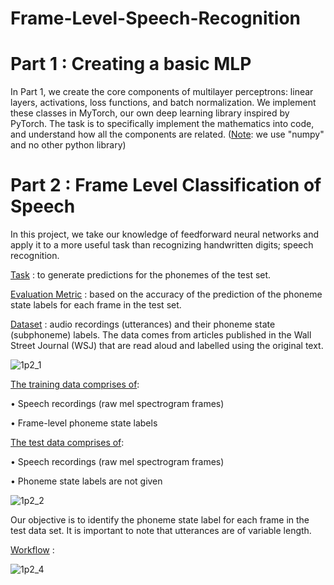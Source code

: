 # Frame-Level-Speech-Recognition

# Part 1 : Creating a basic MLP

In Part 1, we create the core components of multilayer perceptrons: linear layers, activations, loss functions, and batch normalization. 
We implement these classes in MyTorch, our own deep learning library inspired by PyTorch.
The task is to specifically implement the mathematics into code, and understand how all the components are related. 
(<ins>Note</ins>: we use "numpy" and no other python library)

# Part 2 : Frame Level Classification of Speech

In this project, we take our knowledge of feedforward neural networks and apply it to a more useful task than recognizing handwritten digits; speech recognition. 

<ins>Task</ins> : to generate predictions for the phonemes of the test set. 

<ins>Evaluation Metric</ins> : based on the accuracy of the prediction of the phoneme state labels for each frame in the test set. 

<ins>Dataset</ins> : audio recordings (utterances) and their phoneme state (subphoneme) labels. The data comes from articles published in the Wall Street Journal (WSJ) that are read aloud and labelled using the original text. 

![1p2_1](https://user-images.githubusercontent.com/92863991/212860866-51a2caec-b7f1-4c7d-881b-b99fab3a813a.png)

<ins>The training data comprises of</ins>:

• Speech recordings (raw mel spectrogram frames)

• Frame-level phoneme state labels
  

<ins>The test data comprises of</ins>:

• Speech recordings (raw mel spectrogram frames)

• Phoneme state labels are not given


![1p2_2](https://user-images.githubusercontent.com/92863991/212860863-96c2707c-54da-4e62-8fd1-3346584f9441.png)


Our objective is to identify the phoneme state label for each frame in the test data set. It is important to note that utterances are of variable length.

<ins>Workflow</ins> : 

![1p2_4](https://user-images.githubusercontent.com/92863991/212860876-7f46e9dd-10b5-4a61-97a7-c8e3f541f272.png)
